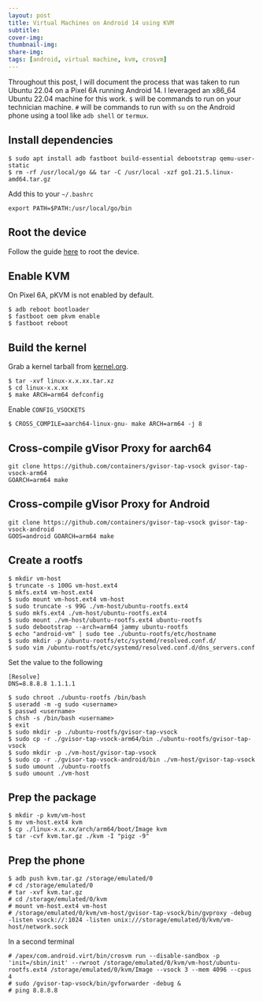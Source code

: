 ```yaml
---
layout: post
title: Virtual Machines on Android 14 using KVM
subtitle: 
cover-img:
thumbnail-img: 
share-img: 
tags: [android, virtual machine, kvm, crosvm]
---
```


Throughout this post, I will document the process that was taken to run Ubuntu 22.04 on a Pixel 6A running Android 14.  I leveraged an x86_64 Ubuntu 22.04 machine for this work. `$` will be commands to run on your technician machine. `#` will be commands to run with `su` on the Android phone using a tool like `adb shell` or `termux`.

## Install dependencies
```
$ sudo apt install adb fastboot build-essential debootstrap qemu-user-static
$ rm -rf /usr/local/go && tar -C /usr/local -xzf go1.21.5.linux-amd64.tar.gz
```
Add this to your `~/.bashrc`
```
export PATH=$PATH:/usr/local/go/bin
```

## Root the device
Follow the guide [here](https://topjohnwu.github.io/Magisk/install.html) to root the device.

## Enable KVM
On Pixel 6A, pKVM is not enabled by default.
```
$ adb reboot bootloader
$ fastboot oem pkvm enable
$ fastboot reboot
```

## Build the kernel
Grab a kernel tarball from [kernel.org](https://www.kernel.org/).
```
$ tar -xvf linux-x.x.xx.tar.xz
$ cd linux-x.x.xx
$ make ARCH=arm64 defconfig
```
Enable `CONFIG_VSOCKETS`
```
$ CROSS_COMPILE=aarch64-linux-gnu- make ARCH=arm64 -j 8
```

## Cross-compile gVisor Proxy for aarch64
```
git clone https://github.com/containers/gvisor-tap-vsock gvisor-tap-vsock-arm64
GOARCH=arm64 make
```

## Cross-compile gVisor Proxy for Android
```
git clone https://github.com/containers/gvisor-tap-vsock gvisor-tap-vsock-android
GOOS=android GOARCH=arm64 make
```

## Create a rootfs
```
$ mkdir vm-host
$ truncate -s 100G vm-host.ext4
$ mkfs.ext4 vm-host.ext4
$ sudo mount vm-host.ext4 vm-host
$ sudo truncate -s 99G ./vm-host/ubuntu-rootfs.ext4
$ sudo mkfs.ext4 ./vm-host/ubuntu-rootfs.ext4
$ sudo mount ./vm-host/ubuntu-rootfs.ext4 ubuntu-rootfs
$ sudo debootstrap --arch=arm64 jammy ubuntu-rootfs
$ echo "android-vm" | sudo tee ./ubuntu-rootfs/etc/hostname
$ sudo mkdir -p /ubuntu-rootfs/etc/systemd/resolved.conf.d/
$ sudo vim /ubuntu-rootfs/etc/systemd/resolved.conf.d/dns_servers.conf
```

Set the value to the following
```
[Resolve]
DNS=8.8.8.8 1.1.1.1
```

```
$ sudo chroot ./ubuntu-rootfs /bin/bash
$ useradd -m -g sudo <username>
$ passwd <username>
$ chsh -s /bin/bash <username>
$ exit
$ sudo mkdir -p ./ubuntu-rootfs/gvisor-tap-vsock
$ sudo cp -r ./gvisor-tap-vsock-arm64/bin ./ubuntu-rootfs/gvisor-tap-vsock
$ sudo mkdir -p ./vm-host/gvisor-tap-vsock
$ sudo cp -r ./gvisor-tap-vsock-android/bin ./vm-host/gvisor-tap-vsock
$ sudo umount ./ubuntu-rootfs
$ sudo umount ./vm-host
```

## Prep the package
```
$ mkdir -p kvm/vm-host
$ mv vm-host.ext4 kvm
$ cp ./linux-x.x.xx/arch/arm64/boot/Image kvm
$ tar -cvf kvm.tar.gz ./kvm -I "pigz -9"
```

## Prep the phone
```
$ adb push kvm.tar.gz /storage/emulated/0
# cd /storage/emulated/0
# tar -xvf kvm.tar.gz
# cd /storage/emulated/0/kvm
# mount vm-host.ext4 vm-host
# /storage/emulated/0/kvm/vm-host/gvisor-tap-vsock/bin/gvproxy -debug -listen vsock://:1024 -listen unix:///storage/emulated/0/kvm/vm-host/network.sock
```
In a second terminal
```
# /apex/com.android.virt/bin/crosvm run --disable-sandbox -p 'init=/sbin/init' --rwroot /storage/emulated/0/kvm/vm-host/ubuntu-rootfs.ext4 /storage/emulated/0/kvm/Image --vsock 3 --mem 4096 --cpus 4
# sudo /gvisor-tap-vsock/bin/gvforwarder -debug &
# ping 8.8.8.8
```
